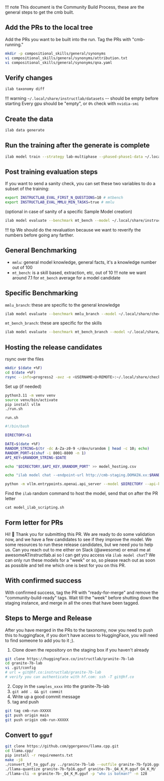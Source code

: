 
!!! note
    This document is the Community Build Process, these are the general steps to get the cmb built.


## Add the PRs to the local tree

Add the PRs you want to be built into the run. Tag the PRs with "cmb-running."

```bash
mkdir -p compositional_skills/general/synonyms
vi compositional_skills/general/synonyms/attribution.txt
vi compositional_skills/general/synonyms/qna.yaml
```

## Verify changes
```bash
ilab taxonomy diff
```

!!! warning
    `~/.local/share/instructlab/datasets` -- should be empty before starting
     Every gpu should be "empty", or `0%` check with `nvidia-smi`

## Create the data
```bash
ilab data generate
```

## Run the training after the generate is complete
```bash
ilab model train --strategy lab-multiphase --phased-phase1-data ~/.local/share/instructlab/datasets/knowledge_train_msgs_XXXXXXX.jsonl --phased-phase2-data ~/.local/share/instructlab/datasets/skills_train_msgs_XXXXXXX.jsonl
```

## Post training evaluation steps

If you want to send a sanity check, you can set these two variables to do a subset of the training:
```bash
export INSTRUCTLAB_EVAL_FIRST_N_QUESTIONS=10 # mtbench
export INSTRUCTLAB_EVAL_MMLU_MIN_TASKS=true # mmlu
```

(optional in case of sanity of a specific Sample Model creation)
```bash
ilab model evaluate --benchmark mt_bench --model ~/.local/share/instructlab/checkpoints/hf_format/samples_XXXXXX
```
!!! tip
    We should do the revaluation because we want to reverify the numbers before going any farther.

## General Benchmarking

- `mmlu`: general model knowledge, general facts, it's a knowledge number out of 100
- `mt_bench`: is a skill based, extraction, etc, out of 10
!!! note
    we want around 7.1 for `mt_bench` average for a model candidate

## Specific Benchmarking
`mmlu_branch`: these are specific to the general knowledge

```bash
ilab model evaluate --benchmark mmlu_branch --model ~/.local/share/checkpoints/hf_format/<checkpoint> --tasks-dir ~/.local/share/instructlab/datasets/<node-dataset> --base-model ~/.cache/instructlab/models/granite-7b-redhat-lab
```

`mt_bench_branch`:  these are specific for the skills
```bash
ilab model evaluate --benchmark mt_bench_branch --model ~/.local/share/checkpoints/hf_format/<checkpoint> --taxonomy-path ~/.local/share/instructlab/taxonomy --judge-model ~/.cache/instructlab/models/prometheus-8x7b-v2-0 --base-model ~/.cache/instructlab/models/granite-7b-redhat-lab --base-branch main --branch main
```

## Hosting the release candidates

rsync over the files
```bash
mkdir $(date +%F)
cd $(date +%F)
rsync --info=progress2 -avz -e <USERNAME>@<REMOTE>:~/.local/share/checkpoints/hf_format/samples_xxxxx ./
```

Set up (if needed)
```bash
python3.11 -m venv venv
source venv/bin/activate
pip install vllm
./run.sh
```

`run.sh`
```bash
#!/bin/bash

DIRECTORY=$1

DATE=$(date +%F)
RANDOM_STRING=$(tr -dc A-Za-z0-9 </dev/urandom | head -c 10; echo)
RANDOM_PORT=$(shuf -i 8001-8800 -n 1)
API_KEY=$RANDOM_STRING-$DATE

echo "$DIRECTORY,$API_KEY,$RANDOM_PORT" >> model_hosting.csv

echo "ilab model chat --endpoint-url http://cmb-staging.DOMAIN.xx:$RANDOM_PORT/v1 --api-key $API_KEY --model $DIRECTORY" >> model_ilab_scripting.sh

python -m vllm.entrypoints.openai.api_server --model $DIRECTORY --api-key $API_KEY --host 0.0.0.0 --port $RANDOM_PORT --tensor-parallel-size 2
```

Find the `ilab` random command to host the model, send that on after the PR letter
```
cat model_ilab_scripting.sh
```
## Form letter for PRs

Hi! 👋
Thank you for submitting this PR. We are ready to do some validation now, and we have a few candidates to see if they improve the model.
We some resources to run these release candidates, but we need _you_ to help us. Can you reach out to me either on Slack (@awesome) or email me at awesomeATinstructlab.ai so I can get you access via `ilab model chat`?
We can only run these models for a "week" or so, so please reach out as soon as possible and tell me which one is best for you on this PR.

## With confirmed success

With confirmed success, tag the PR with "ready-for-merge" and remove the "community-build-ready" tags. Wait till the "week" before shutting down the staging instance, and merge in all the ones that have been tagged.

## Steps to Merge and Release

After you have merged in the PRs to the taxonomy, now you need to push this to huggingface, if you don't have access to HuggingFace, you will need to find someone to add you to it ;).

1) Clone down the repository on the staging box if you haven't already
```bash
git clone https://huggingface.co/instructlab/granite-7b-lab
cd granite-7b-lab
vi .git/config
# url = git@hf.co:instructlab/granite-7b-lab
# verify you can authenticate with hf.com: ssh -T git@hf.co
```
2) Copy in the `samples_xxxx` into the granite-7b-lab
3) `git add . && git commit`
4) Write up a good commit message
5) tag and push
```bash
git tag cmb-run-XXXXX
git push origin main
git push origin cmb-run-XXXXX
```

## Convert to `gguf`
```bash
git clone https://github.com/ggerganov/llama.cpp.git
cd llama.cpp/
pip install -r requirements.txt
make -j8
./convert_hf_to_gguf.py ../granite-7b-lab --outfile granite-7b-fp16.gguf
./llama-quantize granite-7b-fp16.gguf granite-7b-_Q4_K_M.gguf Q4_K_M/
./llama-cli -m granite-7b-_Q4_K_M.gguf -p "who is batman?" -n 128
```

